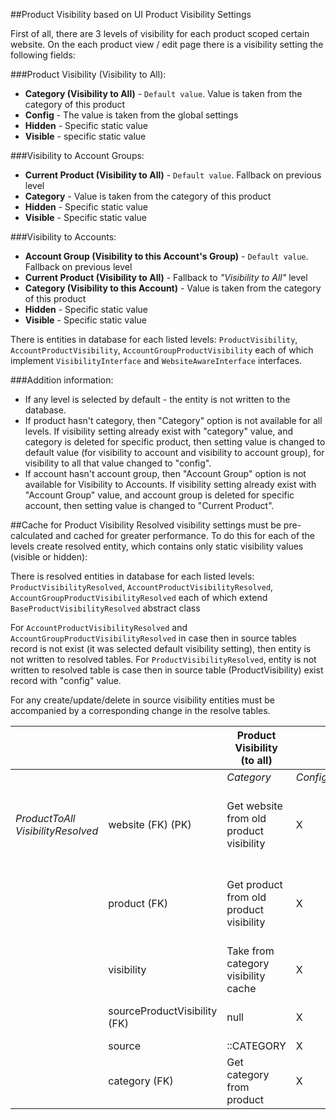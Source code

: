 ##Product Visibility based on UI Product Visibility Settings

First of all, there are 3 levels of visibility for each product scoped certain website.
On the each product view / edit page there is a visibility setting the following fields:

###Product Visibility (Visibility to All):
* **Category (Visibility to All)** - `Default value`. Value is taken from the category of this product
* **Config** - The value is taken from the global settings
* **Hidden** - Specific static value
* **Visible** - specific static value

###Visibility to Account Groups:
* **Current Product (Visibility to All)** - `Default value`. Fallback on previous level
* **Category** - Value is taken from the category of this product
* **Hidden** - Specific static value
* **Visible** - Specific static value

###Visibility to Accounts:
* **Account Group (Visibility to this Account's Group)** - `Default value`. Fallback on previous level
* **Current Product (Visibility to All)**  - Fallback to *"Visibility to All"* level
* **Category (Visibility to this Account)** - Value is taken from the category of this product
* **Hidden** - Specific static value
* **Visible** - Specific static value

There is entities in database for each listed levels:
`ProductVisibility`, `AccountProductVisibility`, `AccountGroupProductVisibility` each of which implement `VisibilityInterface` and `WebsiteAwareInterface` interfaces.

###Addition information:
* If any level is selected by default - the entity is not written to the database.
* If product hasn't category, then "Category" option is not available for all levels. If visibility setting already exist with "category" value, and category is deleted for specific product, then setting value is changed to default value (for visibility to account and visibility to account group), for visibility to all that value changed to "config".     
* If account hasn't account group, then "Account Group" option is not available for Visibility to Accounts.  If visibility setting already exist with "Account Group" value, and account group is deleted for specific account, then setting value is changed to "Current Product".

##Cache for Product Visibility
Resolved visibility settings must be pre-calculated and cached for greater performance. To do this for each of the levels create resolved entity, which contains only static visibility values (visible or hidden):

There is resolved entities in database for each listed levels:
`ProductVisibilityResolved`, `AccountProductVisibilityResolved`, `AccountGroupProductVisibilityResolved` each of which extend `BaseProductVisibilityResolved` abstract class

For `AccountProductVisibilityResolved` and `AccountGroupProductVisibilityResolved` in case then in source tables record is not exist (it was selected default visibility setting), then entity is not written to resolved tables.
For `ProductVisibilityResolved`, entity is not written to resolved table is case then in source table (ProductVisibility) exist record with "config" value.

For any create/update/delete in source visibility entities must be accompanied by a corresponding change in the resolve tables.


|                                   |                              | Product Visibility (to all)             |          |                                             |                                             |
|-----------------------------------|------------------------------|-----------------------------------------|----------|---------------------------------------------|---------------------------------------------|
|                                   |                              | *Category*                              | *Config* | *Hidden*                                    | *Visible*                                   |
| *ProductToAll VisibilityResolved* | website (FK) (PK)            | Get website from old product visibility |    X     | Get website from current product visibility | Get website from current product visibility |
|                                   | product (FK)                 | Get product from old product visibility |    X     | Get product from current product visibility | Get product from current product visibility |
|                                   | visibility                   | Take from category visibility cache     |    X     |                   ::HIDDEN                  |                  ::VISIBLE                  |
|                                   | sourceProductVisibility (FK) |                   null                  |    X     | Current product visibility                  | Current product visibility                  |
|                                   | source                       |                ::CATEGORY               |    X     |                   ::STATIC                  |                   ::STATIC                  |
|                                   | category (FK)                | Get category from product               |    X     |                     null                    |                     null                    |
